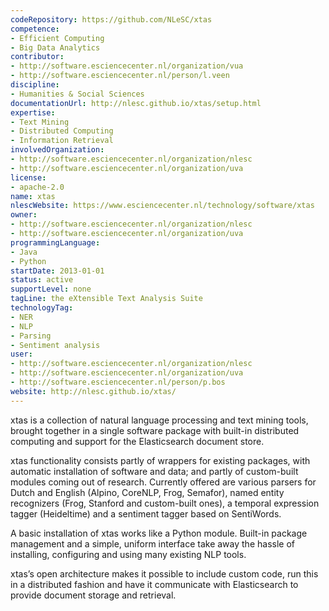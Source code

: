 ```yaml
---
codeRepository: https://github.com/NLeSC/xtas
competence:
- Efficient Computing
- Big Data Analytics
contributor:
- http://software.esciencecenter.nl/organization/vua
- http://software.esciencecenter.nl/person/l.veen
discipline:
- Humanities & Social Sciences
documentationUrl: http://nlesc.github.io/xtas/setup.html
expertise:
- Text Mining
- Distributed Computing
- Information Retrieval
involvedOrganization:
- http://software.esciencecenter.nl/organization/nlesc
- http://software.esciencecenter.nl/organization/uva
license:
- apache-2.0
name: xtas
nlescWebsite: https://www.esciencecenter.nl/technology/software/xtas
owner:
- http://software.esciencecenter.nl/organization/nlesc
- http://software.esciencecenter.nl/organization/uva
programmingLanguage:
- Java
- Python
startDate: 2013-01-01
status: active
supportLevel: none
tagLine: the eXtensible Text Analysis Suite
technologyTag:
- NER
- NLP
- Parsing
- Sentiment analysis
user:
- http://software.esciencecenter.nl/organization/nlesc
- http://software.esciencecenter.nl/organization/uva
- http://software.esciencecenter.nl/person/p.bos
website: http://nlesc.github.io/xtas/
---
```

xtas is a collection of natural language processing and text mining tools, brought together in a single software package with built-in distributed computing and support for the Elasticsearch document store.

xtas functionality consists partly of wrappers for existing packages, with automatic installation of software and data; and partly of custom-built modules coming out of research. Currently offered are various parsers for Dutch and English (Alpino, CoreNLP, Frog, Semafor), named entity recognizers (Frog, Stanford and custom-built ones), a temporal expression tagger (Heideltime) and a sentiment tagger based on SentiWords.

A basic installation of xtas works like a Python module. Built-in package management and a simple, uniform interface take away the hassle of installing, configuring and using many existing NLP tools.

xtas’s open architecture makes it possible to include custom code, run this in a distributed fashion and have it communicate with Elasticsearch to provide document storage and retrieval.
